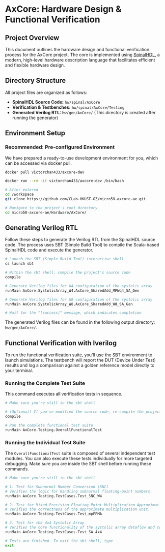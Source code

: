 # AxCore: Hardware Design & Functional Verification


## Project Overview
This document outlines the hardware design and functional verification process for the AxCore project. The core is implemented using [SpinalHDL](https://spinalhdl.github.io/SpinalDoc-RTD/master/index.html), a modern, high-level hardware description language that facilitates efficient and flexible hardware design.



## Directory Structure
All project files are organized as follows:

* **SpinalHDL Source Code:** `hw/spinal/AxCore`
* **Verification & Testbenches:** `hw/spinal/AxCore/Testing`
* **Generated Verilog RTL:** `hw/gen/AxCore/` (This directory is created after running the generator)



## Environment Setup
### Recommended: Pre-configured Environment

We have prepared a ready-to-use development environment for you, which can be accessed via docker pull.

```bash
docker pull victorchan433/axcore-dev

docker run --rm -it victorchan433/axcore-dev /bin/bash

# After entered
cd /workspace
git clone https://github.com/CLab-HKUST-GZ/micro58-axcore-ae.git

# Navigate to the project's root directory
cd micro58-axcore-ae/Hardware/AxCore/
```



## Generating Verilog RTL

Follow these steps to generate the Verilog RTL from the SpinalHDL source code. The process uses SBT (Simple Build Tool) to compile the Scala-based SpinalHDL code and execute the generator.

```bash
# Launch the SBT (Simple Build Tool) interactive shell
cs launch sbt

# Within the sbt shell, compile the project's source code
compile

# Generate Verilog files for W4 configuration of the systolic array
runMain AxCore.SystolicArray_W4.AxCore_SharedAdd_MPWq4_SA_Gen

# Generate Verilog files for W8 configuration of the systolic array
runMain AxCore.SystolicArray_W8.AxCore_SharedAdd_W8_SA_Gen

# Wait for the "[success]" message, which indicates completion
```
The generated Verilog files can be found in the following output directory:
`hw/gen/AxCore/`.



## Functional Verification with Iverilog

To run the functional verification suite, you'll use the SBT environment to launch simulations. The testbench will report the DUT (Device Under Test) results and log a comparison against a golden reference model directly to your terminal.

### Running the Complete Test Suite
This command executes all verification tests in sequence.

```bash
# Make sure you're still in the sbt shell

# (Optional) If you've modified the source code, re-compile the project first
compile

# Run the complete functional test suite
runMain AxCore.Testing.OverallFunctionalTest
```

### Running the Individual Test Suite
The `OverallFunctionalTest` suite is composed of several independent test modules. You can also execute these tests individually for more targeted debugging. Make sure you are inside the SBT shell before running these commands.

```bash
# Make sure you're still in the sbt shell

# 1. Test for Subnormal Number Conversion (SNC)
# Verifies the logic for handling subnormal floating-point numbers.
runMain AxCore.Testing.TestCases.Test_SNC_W4

# 2. Test for Mixed-Precision Floating-Point Multiplication Approximation (mpFPMA)
# Verifies the correctness of the approximate multiplication unit.
runMain AxCore.Testing.TestCases.Test_mpFPMA

# 3. Test for the 4x4 Systolic Array
# Verifies the core functionality of the systolic array dataflow and computation.
runMain AxCore.Testing.TestCases.Test_SA_4x4

# Tests are finished. To exit the sbt shell, type
exit
```